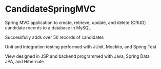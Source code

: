 # CandidateSpringMVC

Spring MVC application to create, retrieve, update, and delete (CRUD) candidate records to a database in MySQL

Successfully adds over 50 records of candidates

Unit and integration testing performed with JUnit, Mockito, and Spring Test

View designed in JSP and backend programmed with Java, Spring Data JPA, and Hibernate
